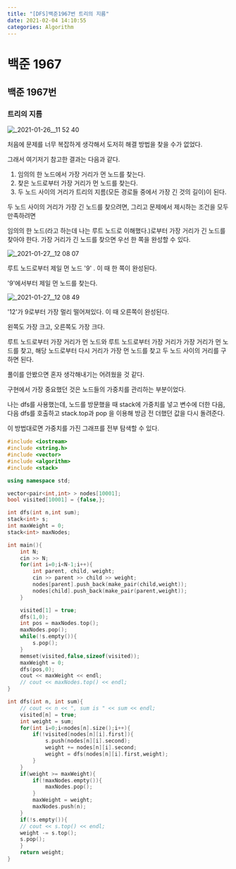 ```yaml
---
title: "[DFS]백준1967번 트리의 지름"
date: 2021-02-04 14:10:55
categories: Algorithm
---
```

# 백준 1967

## 백준 1967번

### 트리의 지름

![_2021-01-26__11 52 40](https://user-images.githubusercontent.com/55180768/106847720-d5cc8000-66f2-11eb-874c-b245fce8fda8.png)

처음에 문제를 너무 복잡하게 생각해서 도저히 해결 방법을 찾을 수가 없었다. 

그래서 여기저기 참고한 결과는 다음과 같다. 

1. 임의의 한 노드에서 가장 거리가 먼 노드를 찾는다. 
2. 찾은 노드로부터 가장 거리가 먼 노드를 찾는다. 
3. 두 노드 사이의 거리가 트리의 지름(모든 경로들 중에서 가장 긴 것의 길이)이 된다.

두 노드 사이의 거리가 가장 긴 노드를 찾으려면, 그리고 문제에서 제시하는 조건을 모두 만족하려면

임의의 한 노드(라고 하는데 나는 루트 노드로 이해했다.)로부터 가장 거리가 긴 노드를 찾아야 한다. 가장 거리가 긴 노드를 찾으면 우선 한 쪽을 완성할 수 있다. 

![_2021-01-27__12 08 07](https://user-images.githubusercontent.com/55180768/106847724-d9600700-66f2-11eb-9a68-5050e6976ced.png)

루트 노드로부터 제일 먼 노드 '9' . 이 때 한 쪽이 완성된다. 

'9'에서부터 제일 먼 노드를 찾는다. 

![_2021-01-27__12 08 49](https://user-images.githubusercontent.com/55180768/106847729-da913400-66f2-11eb-812e-019ff8105dd9.png)

'12'가 9로부터 가장 멀리 떨어져있다. 이 때 오른쪽이 완성된다. 

왼쪽도 가장 크고, 오른쪽도 가장 크다. 

루트 노드로부터 가장 거리가 먼 노드와 루트 노드로부터 가장 거리가  가장 거리가 먼 노드를 찾고, 해당 노드로부터 다시 거리가 가장 먼 노드를 찾고 두 노드 사이의 거리를 구하면 된다. 

풀이를 안봤으면 혼자 생각해내기는 어려웠을 것 같다. 

구현에서 가장 중요했던 것은 노드들의 가중치를 관리하는 부분이었다. 

나는 dfs를 사용했는데, 노드를 방문했을 때 stack에 가중치를 넣고 변수에 더한 다음, 다음 dfs를 호출하고 stack.top과 pop 을 이용해 방금 전 더했던 값을 다시 돌려준다. 

이 방법대로면 가중치를 가진 그래프를 전부 탐색할 수 있다. 

```cpp
#include <iostream>
#include <string.h>
#include <vector>
#include <algorithm>
#include <stack>

using namespace std;

vector<pair<int,int> > nodes[10001];
bool visited[10001] = {false,};

int dfs(int n,int sum);
stack<int> s;
int maxWeight = 0;
stack<int> maxNodes;

int main(){
    int N;
    cin >> N;
    for(int i=0;i<N-1;i++){
        int parent, child, weight;
        cin >> parent >> child >> weight;
        nodes[parent].push_back(make_pair(child,weight));
        nodes[child].push_back(make_pair(parent,weight));
    }

    visited[1] = true;
    dfs(1,0);
    int pos = maxNodes.top();
    maxNodes.pop();
    while(!s.empty()){
        s.pop();
    }
    memset(visited,false,sizeof(visited)); 
    maxWeight = 0;
    dfs(pos,0);
    cout << maxWeight << endl;
    // cout << maxNodes.top() << endl;
}

int dfs(int n, int sum){
    // cout << n << ", sum is " << sum << endl;
    visited[n] = true;
    int weight = sum;
    for(int i=0;i<nodes[n].size();i++){
        if(!visited[nodes[n][i].first]){
            s.push(nodes[n][i].second);
            weight += nodes[n][i].second;
            weight = dfs(nodes[n][i].first,weight);
        }
    }
    if(weight >= maxWeight){
        if(!maxNodes.empty()){
            maxNodes.pop();
        }    
        maxWeight = weight;
        maxNodes.push(n);
    }
    if(!s.empty()){
    // cout << s.top() << endl;
    weight -= s.top();
    s.pop();
    }
    return weight; 
}
```
